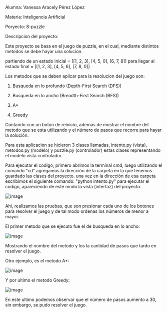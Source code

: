 Alumna: Vanessa Aracely Pérez López

Materia: Inteligencia Artificial

Poryecto: 8-puzzle

Descripcion del proyecto:

Este proyecto se basa en el juego de puzzle, en el cual, mediante distintos metodos se debe hayar una solucion.

partiendo de un estado inicial = [[1, 2, 3], [4, 5, 0], [6, 7, 8]] para llegar al estado final = [[1, 2, 3], [4, 5, 6], [7, 8, 0]]

Los metodos que se deben aplicar para la resolucion del juego son:

1. Busqueda en lo profundo (Depth-First Search (DFS)) 

2. Busqueda en lo ancho (Breadth-First Search (BFS)) 

3. A*

4. Greedy

Contando con un boton de reinicio, ademas de mostrar el nombre del metodo que se esta utilizando y el número de pasos que recorre para hayar la solución.

Para esta aplicacion se hicieron 3 clases llamadas, intento.py (vista), metodos.py (modelo) y puzzle.py (controlador) estas clases representando el modelo vista controlador.


Para ejecutar el codigo, primero abrimos la terminal cmd, luego utilizando el comando "cd" agregamos la dirección de la carpeta en la que tenemos guardado las clases del proyecto.
una vez en la dirección de esa carpeta escribimos el siguiente comando: "python intento.py" para ejecutar el codigo, apareciendo de este modo la vista (interfaz) del proyecto.

![image](https://github.com/user-attachments/assets/2704a34c-2819-442b-aa70-2c00a6eb5d91)

Ahi, realizamos las pruebas, que son presionar cada uno de los botones para resolver el juego y de tal modo ordenas los números de menor a mayor.

El primer metodo que se ejecuto fue el de busqueda en lo ancho:

![image](https://github.com/user-attachments/assets/68e8d0c3-37db-4519-8be6-8bf0525244df)

Mostrando el nombre del metodo y los la cantidad de pasos que tardo en resolver el juego.


Otro ejemplo, es el metodo A*:

![image](https://github.com/user-attachments/assets/152eac65-5313-45a5-9d18-7c90babb5bda)


Y por ultimo el metodo Greedy:

![image](https://github.com/user-attachments/assets/e30ab0a0-6fdd-40a2-b2cf-e9d5028114ab)

En este ultimo podemos observar que el número de pasos aumento a 30, sin embargo, se pudo resolver el juego.










